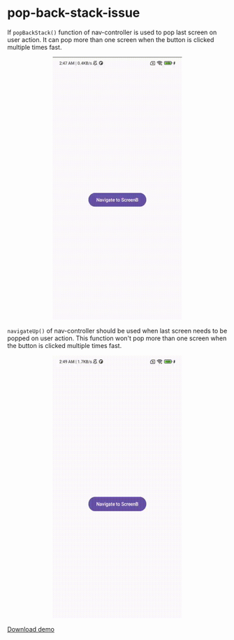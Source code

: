 # pop-back-stack-issue

If `popBackStack()` function of nav-controller is used to pop last screen on user action. It can pop more than one screen when the button is clicked multiple times fast. 

<p align="center">
  <img width="296" height="600"  src="https://github.com/raheemadamboev/pop-back-stack-issue/blob/main/banner_1.gif" />
</p>

`navigateUp()` of nav-controller should be used when last screen needs to be popped on user action. This function won't pop more than one screen when the button is clicked multiple times fast.

<p align="center">
  <img width="296" height="600"  src="https://github.com/raheemadamboev/pop-back-stack-issue/blob/main/banner_2.gif" />
</p>

[Download demo](https://github.com/raheemadamboev/pop-back-stack-issue/blob/main/app-debug.apk)
